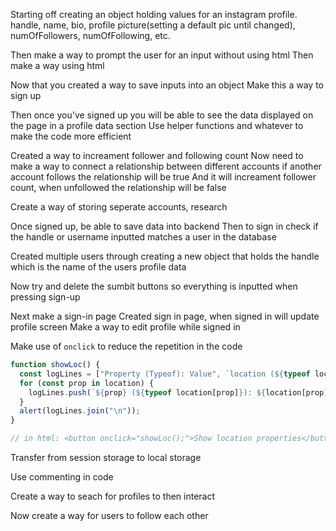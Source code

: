 Starting off creating an object holding values for an instagram profile.
handle, name, bio, profile picture(setting a default pic until changed), numOfFollowers, numOfFollowing, etc.

Then make a way to prompt the user for an input without using html 
Then make a way using html

Now that you created a way to save inputs into an object
Make this a way to sign up 

Then once you've signed up you will be able to see the data displayed on the page in a profile data section
Use helper functions and whatever to make the code more efficient

Created a way to increament follower and following count
Now need to make a way to connect a relationship between different accounts if another account follows the relationship will be true
And it will increament follower count, when unfollowed the relationship will be false

Create a way of storing seperate accounts, research

Once signed up, be able to save data into backend
Then to sign in check if the handle or username inputted matches a user in the database

Created multiple users through creating a new object that holds the handle which is the name of the users profile data

Now try and delete the sumbit buttons so everything is inputted when pressing sign-up

Next make a sign-in page 
Created sign in page, when signed in will update profile screen
Make a way to edit profile while signed in

Make use of `onclick` to reduce the repetition in the code

```javascript
function showLoc() {
  const logLines = ["Property (Typeof): Value", `location (${typeof location}): ${location}`];
  for (const prop in location) {
    logLines.push(`${prop} (${typeof location[prop]}): ${location[prop] || "n/a"}`);
  }
  alert(logLines.join("\n"));
}

// in html: <button onclick="showLoc();">Show location properties</button>
```

Transfer from session storage to local storage

Use commenting in code

Create a way to seach for profiles to then interact

Now create a way for users to follow each other


